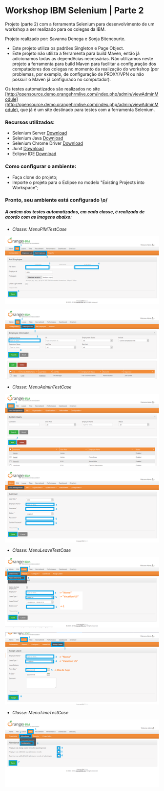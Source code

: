 # Workshop IBM Selenium | Parte 2

Projeto (parte 2) com a ferramenta Selenium para desenvolvimento de um workshop a ser realizado para os colegas da IBM.

Projeto realizado por: Savanna Denega e Sonja Bitencourte.

- Este projeto utiliza os padrões Singleton e Page Object.
- Este projeto não utiliza a ferramenta para build Maven, então já adicionamos todas as dependêcias necessárias. Não utilizamos neste projeto a ferramenta para build Maven para facilitar a configuração dos computadores dos colegas no momento da realização do workshop (por problemas, por exemplo, de configuração de PROXY/VPN ou não possuir o Maven já configurado no computador).

Os testes automatizados são realizados no site [http://opensource.demo.orangehrmlive.com/index.php/admin/viewAdminModule](http://opensource.demo.orangehrmlive.com/index.php/admin/viewAdminModule), que já é um site destinado para testes com a ferramenta Selenium.

### Recursos utilizados:

- Selenium Server [Download](https://www.seleniumhq.org/download/)
- Selenium Java [Download](https://www.seleniumhq.org/download/)
- Selenium Chrome Driver [Download](https://sites.google.com/a/chromium.org/chromedriver/downloads)
- Junit [Download](https://junit.org/junit4/)
- Eclipse IDE [Download](http://www.eclipse.org/downloads/)

### Como configurar o ambiente:

- Faça clone do projeto;
- Importe o projeto para o Eclipse no modelo "Existing Projects into Workspace";

### Pronto, seu ambiente está configurado \o/

##### A ordem dos testes automatizados, em cada classe, é realizada de acordo com as imagens abaixo:

- *Classe: MenuPIMTestCase*

![order-tests-project2-1](readme-images/order-tests-project2-1.png)

![order-tests-project2-2](readme-images/order-tests-project2-2.png)

- *Classe: MenuAdminTestCase*

![order-tests-project2-3.1](readme-images/order-tests-project2-3.1.png)

![order-tests-project2-3.2](readme-images/order-tests-project2-3.2.png)

- *Classe: MenuLeaveTestCase*

![order-tests-project2-4](readme-images/order-tests-project2-4.png)

![order-tests-project2-5](readme-images/order-tests-project2-5.png)

- *Classe: MenuTimeTestCase*

![order-tests-project2-6](readme-images/order-tests-project2-6.png)
